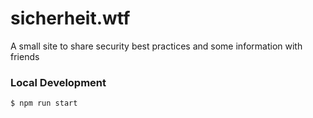 # sicherheit.wtf
A small site to share security best practices and some information with friends


### Local Development

```
$ npm run start
```